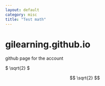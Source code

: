 ```yaml
---
layout: default
category: misc
title: "Test math"
---
```


# gilearning.github.io
github page for the account

$ \sqrt{2} $

$$ \sqrt{2} $$
